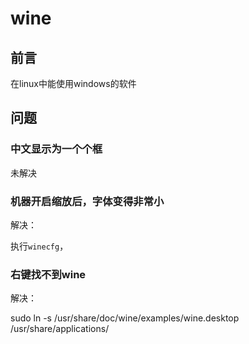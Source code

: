 # wine

## 前言

在linux中能使用windows的软件

## 问题

### 中文显示为一个个框

未解决

### 机器开启缩放后，字体变得非常小

解决：

执行`winecfg`，

### 右键找不到wine

解决：

sudo ln -s /usr/share/doc/wine/examples/wine.desktop /usr/share/applications/

